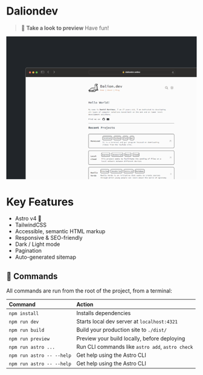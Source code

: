 # Daliondev

> 🦭 **Take a look to preview** Have fun!

![light-mode](public/mock-up-light.png)


# Key Features
- Astro v4 🚀
- TailwindCSS 
- Accessible, semantic HTML markup
- Responsive & SEO-friendly
- Dark / Light mode
- Pagination
- Auto-generated sitemap


## 🧞 Commands

All commands are run from the root of the project, from a terminal:

| Command                   | Action                                           |
| :------------------------ | :----------------------------------------------- |
| `npm install`             | Installs dependencies                            |
| `npm run dev`             | Starts local dev server at `localhost:4321`      |
| `npm run build`           | Build your production site to `./dist/`          |
| `npm run preview`         | Preview your build locally, before deploying     |
| `npm run astro ...`       | Run CLI commands like `astro add`, `astro check` |
| `npm run astro -- --help` | Get help using the Astro CLI                     |
| `npm run astro -- --help` | Get help using the Astro CLI                     |
